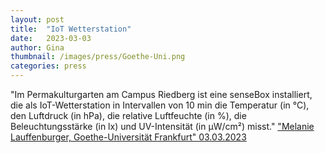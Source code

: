 ```yaml
---
layout: post
title:  "IoT Wetterstation"
date:   2023-03-03 
author: Gina
thumbnail: /images/press/Goethe-Uni.png
categories: press
---
```

"Im Permakulturgarten am Campus Riedberg ist eine senseBox installiert, die als IoT-Wetterstation in Intervallen von 10 min die Temperatur (in °C), den Luftdruck (in hPa), die relative Luftfeuchte (in %), die Beleuchtungsstärke (in lx) und UV-Intensität (in μW/cm²) misst."
<a href="https://permakulturgarten-riedberg.uni-frankfurt.de/iot-wetterstation/">"Melanie Lauffenburger, Goethe-Universität Frankfurt" 03.03.2023</a>
